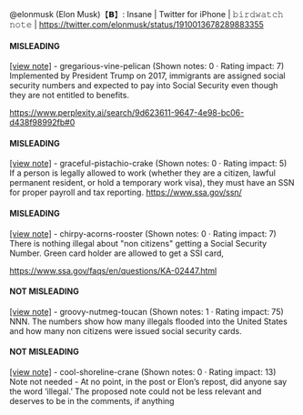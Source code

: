 @elonmusk (Elon Musk)【𝗕】: Insane | Twitter for iPhone | 𝚋𝚒𝚛𝚍𝚠𝚊𝚝𝚌𝚑 𝚗𝚘𝚝𝚎 | https://twitter.com/elonmusk/status/1910013678289883355

#### MISLEADING

[[view note]](https://x.com/i/birdwatch/n/1910150445731057922) - gregarious-vine-pelican (Shown notes: 0 · Rating impact: 7)\
Implemented by President Trump on 2017, immigrants are assigned social security numbers and expected to pay into Social Security even though they are not entitled to benefits.

https://www.perplexity.ai/search/9d623611-9647-4e98-bc06-d438f98992fb#0

#### MISLEADING

[[view note]](https://x.com/i/birdwatch/n/1910143308191727741) - graceful-pistachio-crake (Shown notes: 0 · Rating impact: 5)\
If a person is legally allowed to work (whether they are a citizen, lawful permanent resident, or hold a temporary work visa), they must have an SSN for proper payroll and tax reporting. https://www.ssa.gov/ssn/



#### MISLEADING

[[view note]](https://x.com/i/birdwatch/n/1910126108349251988) - chirpy-acorns-rooster (Shown notes: 0 · Rating impact: 7)\
There is nothing illegal about "non citizens" getting a Social Security Number.
Green card holder are allowed to get a SSI card,

https://www.ssa.gov/faqs/en/questions/KA-02447.html

#### NOT MISLEADING

[[view note]](https://x.com/i/birdwatch/n/1910185387496260012) - groovy-nutmeg-toucan (Shown notes: 1 · Rating impact: 75)\
NNN. The numbers show how many illegals flooded into the United States and how many non citizens were issued social security cards. 

#### NOT MISLEADING

[[view note]](https://x.com/i/birdwatch/n/1910138387476119949) - cool-shoreline-crane (Shown notes: 0 · Rating impact: 13)\
Note not needed - At no point, in the post or Elon’s repost, did anyone say the word ‘illegal.’ The proposed note could not be less relevant and deserves to be in the comments, if anything 
